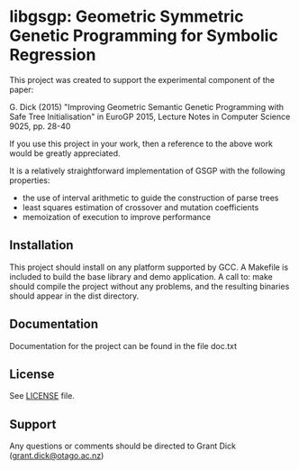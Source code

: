 libgsgp: Geometric Symmetric Genetic Programming for Symbolic Regression
========================================================================

This project was created to support the experimental component of the paper:

G. Dick (2015) "Improving Geometric Semantic Genetic Programming with
Safe Tree Initialisation" in EuroGP 2015, Lecture Notes in Computer
Science 9025, pp. 28-40

If you use this project in your work, then a reference to the above
work would be greatly appreciated.

It is a relatively straightforward implementation of GSGP with the
following properties:

* the use of interval arithmetic to guide the construction of parse trees
* least squares estimation of crossover and mutation coefficients
* memoization of execution to improve performance

Installation
------------

This project should install on any platform supported by GCC. A
Makefile is included to build the base library and demo application. A
call to:
  make
should compile the project without any problems, and the resulting
binaries should appear in the dist directory.

Documentation
-------------

Documentation for the project can be found in the file doc.txt

License
-------

See [LICENSE](LICENSE) file.

Support
-------

Any questions or comments should be directed to Grant Dick
(grant.dick@otago.ac.nz)
